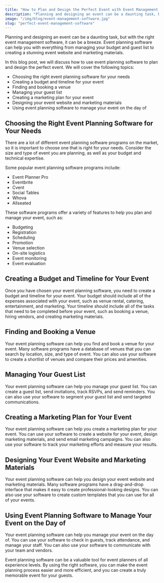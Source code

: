 ```yaml
---
title: "How to Plan and Design the Perfect Event with Event Management Software"
description: "Planning and designing an event can be a daunting task, but with the right event management software, it can be a breeze."
image: "/img/blog/event-management-software.jpg"
slug: "perfect-event-management-software"
---
```


<p>Planning and designing an event can be a daunting task, but with the right event management software, it can be a breeze. Event planning software can help you with everything from managing your budget and guest list to creating a stunning event website and marketing materials.</p>

<p>In this blog post, we will discuss how to use event planning software to plan and design the perfect event. We will cover the following topics:</p>

<ul>
  <li>Choosing the right event planning software for your needs</li>
  <li>Creating a budget and timeline for your event</li>
  <li>Finding and booking a venue</li>
  <li>Managing your guest list</li>
  <li>Creating a marketing plan for your event</li>
  <li>Designing your event website and marketing materials</li>
  <li>Using event planning software to manage your event on the day of</li>
</ul>

<h2>Choosing the Right Event Planning Software for Your Needs</h2>

<p>There are a lot of different event planning software programs on the market, so it is important to choose one that is right for your needs. Consider the size and type of event you are planning, as well as your budget and technical expertise.</p>

<p>Some popular event planning software programs include:</p>

<ul>
  <li>Event Planner Pro</li>
  <li>Eventbrite</li>
  <li>Cvent</li>
  <li>Social Tables</li>
  <li>Whova</li>
  <li>Allseated</li>
</ul>

<p>These software programs offer a variety of features to help you plan and manage your event, such as:</p>

<ul>
<li>Budgeting</li>
<li>Registration</li>
<li>Scheduling</li>
<li>Promotion</li>
<li>Venue selection</li>
<li>On-site logistics</li>
<li>Event monitoring</li>
<li>Event evaluation</li>
</ul>

<h2>Creating a Budget and Timeline for Your Event</h2>

<p>Once you have chosen your event planning software, you need to create a budget and timeline for your event. Your budget should include all of the expenses associated with your event, such as venue rental, catering, entertainment, and marketing. Your timeline should include all of the tasks that need to be completed before your event, such as booking a venue, hiring vendors, and creating marketing materials.</p>

<h2>Finding and Booking a Venue</h2>

<p>Your event planning software can help you find and book a venue for your event. Many software programs have a database of venues that you can search by location, size, and type of event. You can also use your software to create a shortlist of venues and compare their prices and amenities.</p>

<h2>Managing Your Guest List</h2>

<p>Your event planning software can help you manage your guest list. You can create a guest list, send invitations, track RSVPs, and send reminders. You can also use your software to segment your guest list and send targeted communications.</p>

<h2>Creating a Marketing Plan for Your Event</h2>

<p>Your event planning software can help you create a marketing plan for your event. You can use your software to create a website for your event, design marketing materials, and send email marketing campaigns. You can also use your software to track your marketing efforts and measure your results.</p>

<h2>Designing Your Event Website and Marketing Materials</h2>

<p>Your event planning software can help you design your event website and marketing materials. Many software programs have a drag-and-drop interface that makes it easy to create professional-looking designs. You can also use your software to create custom templates that you can use for all of your events.</p>

<h2>Using Event Planning Software to Manage Your Event on the Day of</h2>

<p>Your event planning software can help you manage your event on the day of. You can use your software to check in guests, track attendance, and manage your staff. You can also use your software to communicate with your team and vendors.</p>

<p>Event planning software can be a valuable tool for event planners of all experience levels. By using the right software, you can make the event planning process easier and more efficient, and you can create a truly memorable event for your guests.</p>